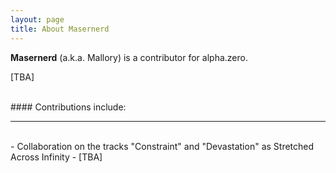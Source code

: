 ```yaml
---
layout: page
title: About Masernerd
---
```


**Masernerd** (a.k.a. Mallory) is a contributor for alpha.zero.   

[TBA]

<br>
#### Contributions include:  
<div id="line"><hr /></div><br>
- Collaboration on the tracks "Constraint" and "Devastation" as Stretched Across Infinity
- [TBA]